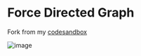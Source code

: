 # Force Directed Graph
   
Fork from my [codesandbox](https://codesandbox.io/s/force-directed-graph-tt436)   
    
        
![image](https://res.cloudinary.com/ds574fco0/image/upload/v1680009825/github/force-graph_e0cky6.png)